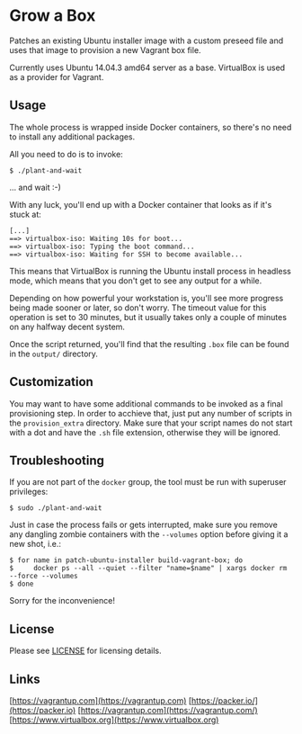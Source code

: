 # Grow a Box

Patches an existing Ubuntu installer image with a custom preseed file and uses
that image to provision a new Vagrant box file.

Currently uses Ubuntu 14.04.3 amd64 server as a base. VirtualBox is used as a
provider for Vagrant.

## Usage

The whole process is wrapped inside Docker containers, so there's no need to
install any additional packages.

All you need to do is to invoke:

    $ ./plant-and-wait

... and wait :-)

With any luck, you'll end up with a Docker container that looks as if it's stuck
at:

    [...]
    ==> virtualbox-iso: Waiting 10s for boot...
    ==> virtualbox-iso: Typing the boot command...
    ==> virtualbox-iso: Waiting for SSH to become available...

This means that VirtualBox is running the Ubuntu install process in headless
mode, which means that you don't get to see any output for a while.

Depending on how powerful your workstation is, you'll see more progress being
made sooner or later, so don't worry. The timeout value for this operation is
set to 30 minutes, but it usually takes only a couple of minutes on any halfway
decent system.

Once the script returned, you'll find that the resulting `.box` file can be
found in the `output/` directory.

## Customization

You may want to have some additional commands to be invoked as a final
provisioning step. In order to acchieve that, just put any number of scripts in
the `provision_extra` directory. Make sure that your script names do not start
with a dot and have the `.sh` file extension, otherwise they will be ignored.

## Troubleshooting

If you are not part of the `docker` group, the tool must be run with superuser
privileges:

    $ sudo ./plant-and-wait

Just in case the process fails or gets interrupted, make sure you remove any
dangling zombie containers with the `--volumes` option before giving it a new
shot, i.e.:

    $ for name in patch-ubuntu-installer build-vagrant-box; do
    $     docker ps --all --quiet --filter "name=$name" | xargs docker rm --force --volumes
    $ done

Sorry for the inconvenience!

## License

Please see [LICENSE](/LICENSE) for licensing details.

## Links

[https://vagrantup.com](https://vagrantup.com)
[https://packer.io/](https://packer.io)
[https://vagrantup.com](https://vagrantup.com/)
[https://www.virtualbox.org](https://www.virtualbox.org)
